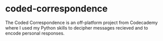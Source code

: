 # coded-correspondence
The Coded Correspondence is an off-platform project from Codecademy where I used my Python skills to decipher messages recieved and to encode personal responses. 
